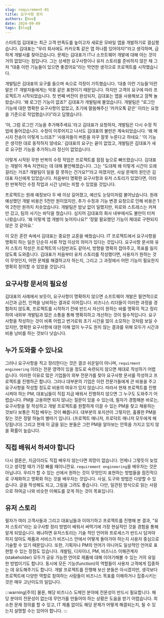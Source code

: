```yaml
---
slug: requirement-01
title: 요구사항 정리
authors: [koo]
date: 2024-09-09
tags: [blog]
---
```


스타트업 김대표는 최근 고객 만족도를 높이고자 새로운 모바일 앱을 개발하기로 결심했습니다. 김대표는 “우리 회사에도 카카오톡 같은 앱 하나쯤 있어야지!“라고 생각하며, 급하게 개발사를 찾아갔습니다. 문제는 김대표가 IT나 소프트웨어 개발에 대해 아는 것이 거의 없었다는 점입니다. 그는 상세한 요구사항이나 유저 스토리를 준비하지 않은 채 그저 “대충 이런 기능들이 있으면 좋겠어요”라는 막연한 생각으로 프로젝트를 시작했습니다.

개발팀은 김대표의 요구를 들으며 속으로 걱정이 가득했습니다. ‘대충 이런 기능들’이란 말은 IT 개발자들에게는 악몽 같은 표현이기 때문입니다. 하지만 고객의 요구에 따라 프로젝트가 시작되었습니다. 첫 번째 버전이 완성되자, 김대표는 앱을 사용해보고 깜짝 놀랐습니다. ‘왜 로그인 기능이 없죠?’ 김대표가 개발팀에 물었습니다. 개발팀은 “로그인 기능에 대한 명확한 요구사항이 없었고, 초기에 말씀해주신 ‘카카오톡 같은’ 이라는 요청을 기준으로 작업했습니다”라고 답했습니다.

’아, 그럼 로그인 기능을 추가해주세요.’라고 김대표가 요청하자, 개발팀은 다시 수정 작업에 들어갔습니다. 수정이 이루어지고 나서도 김대표의 불만은 계속되었습니다. ‘왜 메시지 전송이 이렇게 느리죠?’ ‘사용자들이 버튼을 자꾸 잘못 누른다고 하네요.’ ‘이 기능은 생각한 대로 동작하지 않네요.’ 김대표의 요구는 끝이 없었고, 개발팀은 김대표가 새로 요구한 기능을 추가하느라 정신이 없었습니다.

이렇게 시작된 무한 반복의 수정 작업은 프로젝트를 점점 늪으로 빠뜨렸습니다. 김대표는 개발이 계속 지연되는 데 대해 불안해졌습니다. 그는 “도대체 왜 이렇게 시간이 오래 걸리는 거죠? 개발팀이 일을 잘 못하는 건가요?“라고 따졌지만, 사실 문제의 원인은 김대표 자신에게 있었습니다. 처음부터 명확한 요구사항과 유저 스토리가 있었다면, 이러한 반복적인 수정 작업과 시간 낭비는 피할 수 있었을 것입니다.

프로젝트는 원래 예정보다 두 배 이상 길어졌고, 예산도 눈덩이처럼 불어났습니다. 원래 예상했던 개발 비용은 5천만 원이었지만, 추가 수정과 기능 변경 요청으로 인해 비용은 1억 2천만 원까지 치솟았습니다. 개발팀은 밤낮 없이 일했지만, 피로와 스트레스는 커져만 갔고, 팀의 사기는 바닥을 쳤습니다. 심지어 김대표의 회사 내부에서도 불만이 터져 나왔습니다. ‘왜 이렇게 앱 개발이 늦어지나요?’ ‘정말 필요했던 기능이 제대로 구현되지 않은 것 같아요.’

이 모든 혼란 속에서 김대표는 중요한 교훈을 배웠습니다. IT 프로젝트에서 요구사항을 명확히 하는 일은 단순히 서류 작업 이상의 의미가 있다는 것입니다. 요구사항 문서와 유저 스토리 작성은 프로젝트의 나침반과도 같아서, 방향을 명확히 잡아주고, 목표를 잃지 않도록 도와줍니다. 김대표가 처음부터 유저 스토리를 작성했다면, 사용자가 원하는 것이 무엇인지, 어떤 문제를 해결하고자 하는지, 그리고 그 과정에서 어떤 기능이 필요한지 명확히 정의할 수 있었을 것입니다.

## 요구사항 문서의 필요성

김대표의 사례에서 보듯이, 요구사항이 명확하지 않으면 소프트웨어 개발은 필연적으로 시간과 금전, 인력을 낭비하는 결과로 이어집니다. 비즈니스 리더들이 이러한 과정을 경험하지 않도록, 프로젝트를 시작하기 전에 반드시 자신이 원하는 바를 명확히 적고 정리하여 내외부 개발팀과 많은 소통을 통해 명확히하고 개선하는 것이 필수적입니다. 요구사항을 작성하는 것이 비록 어렵고 번거로워 초기 시간을 많이 소모하는 것처럼 보일 수 있지만, 명확한 요구사항에 대한 이해 없이 누구도 원치 않는 결과를 위해 모두가 시간과 비용 낭비를 하는 것보다 낫습니다.

## 누가 도와줄 수 있나요

그러나 요구사항을 적고 정리한다는 것은 결코 쉬운일이 아니며, `requirment engineering` 이라는 전문 영역이 있을 정도로 숙련되지 않으면 제대로 작성하기 어렵습니다. 이러한 이유로 많은 기업들이 외부 전문가를 찾아 요구사항 문서를 작성하고 프로젝트를 진행하곤 합니다. 그러나 대부분의 기업은 이런 전문가들에게 큰 비용을 주고 요구사항을 작성할 정도로 비용의 여유가 있지 않습니다. 따라서 현재 프로젝트를 진행시켜야 하는 PM, 대표님들이 직접 지금 배워서 진행하지 않으면 그 누구도 도와주기 어렵습니다. PM을 고용하면 되지 않냐는 질문이 있을 수 있는데, 필자가 경험해본 바로는, 요구사항을 잘 작성하고 개발 프로젝트를 원할하게 이끌 수 있는 PM을 찾고 채용하는 것보다 보통은 직접 배우는 것이 빠릅니다. 대부분의 포지션이 그렇지만, 훌륭한 PM을 찾는 것은 정말 하늘의 별따기 입니다. (프로젝트 매니저, 프로덕트 매니저 모두에게 해당됩니다) 그리고 현재 이 글을 읽는 분들은 그런 PM을 알아보는 안목을 가지고 있지 않을 확률이 높습니다.

## 직접 배워서 하셔야 합니다

다시 결론은, 지금이라도 직접 배우지 않는다면 희망이 없습니다. 언제나 그렇듯이 늦었다고 생각할 때가 가장 빠를 때이니깐요. `requirement engineering`을 배우자는 것은 아닙니다. 우리가 할 수 있는 선에서 원하는 것이 무엇인지 표현하는 방법들을 점진적으로 구체화하고 명확화 하는 것을 배우자는 것입니다. 사실, 도구와 방법은 다양할 수 있습니다. 글을 작성해도 되고, 그림을 그려도 좋습니다. 다만, 일관된 방식으로 읽는 사람으로 하여금 나와 비슷한 이해도를 갖게 하는 것이 목표입니다.

## 유저 스토리

필자가 여러 고객사들과 그리고 대표님들과 이야기하고 프로젝트를 진행해 본 결과, "유저 스토리"라는 요구사항 정리 방법이 배워서 써먹기에 가장 현실적인 것을 경험을 통해 알게 되었습니다. 왜냐하면 유저스토리는 기술 적인 언어와 프로세스가 반드시 담겨야 하지 않아도 제품과 서비스가 비즈니스 안에서 어떻게 돌아가야 하는지 사용자 중심으로 기술할 수 있기 때문입니다. 또한, 기획자나 PM의 언어가 아니어도 일상적인 언어로 표현할 수 있는 장점도 있습니다. 개발팀, 디자이너, PM, 비즈니스 이해관계자(stakeholder) 모두가 공유 가능한 언어로 제품에 대해 이야기해볼 수 있는 거의 유일한 방법이기도 합니다. 동시에 모든 기능(function)의 역할들이 사용자 고객에게 집중하는 데 유도해주기도 합니다. 개발 프로젝트를 진행해 보신 분들은 아시겠지만, 생각보다 프로젝트에 다양한 역할로 참여하는 사람들이 비즈니스 목표를 이해하거나 집중시키는 것은 매우 고난이도의 일입니다.

:::warning[주의]
물론, 해당 비즈니스 도메인 분야에 전문성이 반드시 필요합니다. 해당 분야의 전문성이 없는데 무언가를 만들어야 하는 상황은 도움을 받기 어렵습니다. 최소한 문제 정의를 할 수 있고, IT 제품 없이도 해당 문제가 어떻게 해결되는지, 될 수 있는지 설명할 수는 있어야 합니다.
:::
